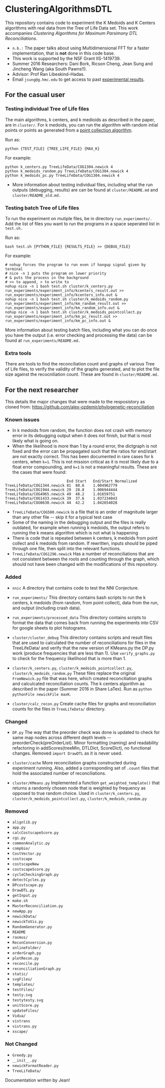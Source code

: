 # ClusteringAlgorithmsDTL

This repository contains code to experiment the K Medoids and K Centers algorithms with real data from the Tree of Life Data set. This work accompanies *Clustering Algorithms for Maximum Parsimony DTL Reconciliations*.

* `n.b.:` The paper talks about using Multidimensional FFT for a faster implementation, that is **not** done in this code base.
* This work is supported by the NSF Grant IIS-1419739.
* Summer 2016 Researchers: Dani Bork, Ricson Cheng, Jean Sung and Jincheng Wang (aka South Pawns!!).
* Advisor: Prof Ran Libeskind-Hadas.
* Email `jsung@g.hmc.edu` to get access to past [experimental results](https://drive.google.com/drive/u/0/folders/0B9z84Or5GzOnX21VcjhlbXdYS0E).


## For the casual user

### Testing individual Tree of Life files
The main algorithms, k centers, and k medioids as described in the paper, are in `cluster/`. For k medoids, you can run the algorithm with random intial points or points as generated from a [point collection algorithm](https://en.wikipedia.org/wiki/Lloyd%27s_algorithm).

Run as:
```
python {TEST_FILE} {TREE_LIFE_FILE} {MAX_K}
```

For example:
```
python k_centers.py TreeLifeData/COG1304.newick 4 
python k_medoids_random.py TreeLifeData/COG1304.newick 4 
python k_medoids_pc.py TreeLifeData/COG1304.newick 4 
```

* More information about testing individual files, including what the run outputs (debugging, results) are can be found at `cluster/README.md` and `cluster/README_old.md.`


### Testing batch Tree of Life files
To run the experiment on mutiple files, be in directory `run_experiments/.` Add the list of files you want to run the programs in a space seperated list in `test.sh.`

Run as:
```
bash test.sh {PYTHON_FILE} {RESULTS_FILE} >> {DEBUG_FILE}
```

For example:
```
# nohup forces the program to run even if hangup signal given by terminal
# nice -n 1 puts the program on lower priority 
# & puts the process in the background
# >> to append, > to write to 
nohup nice -n 1 bash test.sh cluster/k_centers.py run_experiments/experiment_info/kcenters_result.out >> run_experiments/experiment_info/kcenters_info.out &
nohup nice -n 1 bash test.sh cluster/k_medoids_random.py run_experiments/experiment_info/km_random_result.out >> run_experiments/experiment_info/km_random_info.out &
nohup nice -n 1 bash test.sh cluster/k_medoids_pointcollect.py run_experiments/experiment_info/km_pc_result.out >> run_experiments/experiment_info/km_pc_info.out &
```

More information about testing batch files, including what you can do once you have the output (i.e. error checking and processing the data) can be found at `run_experiments/README.md.`


### Extra tools 
There are tools to find the reconciliation count and graphs of various Tree of Life files, to verify the validity of the graphs generated, and to plot the file size against the recocniliation count. These are found in `cluster/README.md.`


## For the next researcher 

This details the major changes that were made to the resposistory as cloned from:
https://github.com/alex-ozdemir/phylogenetic-reconciliation

### Known issues
* In k medoids from random, the function does not crash with memory error in its debugging output when it does not finish, but that is most likely what is going on. 
* When the likelihood is more than 1 by a round error, the dictgraph is not fixed and the error can be propagated such that the ratios for end/start are not exactly correct. This has been documented in rare cases for k centers, when `k=1`. This is not mission critical as it is most likely due to a float error compounding, and `k=1` is not a meaningful results. These are the cases that were found:

```
							End	Start	End/Start Normalized
TreeLifeData/COG1344.newick	81	80.6	1.004962779
TreeLifeData/COG1944.newick	29	28.8	1.006944444
TreeLifeData/COG4965.newick	49	48.2	1.01659751
TreeLifeData/COG1433.newick	39	37.6	1.037234043
TreeLifeData/COG0630.newick	44	42.2	1.042654028
```
* `TreeLifeData/COG500.newick` is a file that is an order of magnitude larger than any other file -- skip it for a typical test case
* Some of the naming in the debugging output and the files is really outdated, for example when running k medoids, the output refers to running the k means algorithm which is not what is happening
* There is code that is repeated between k centers, k medoids from point collect and k medoids from random. If rewritten, inputs should be piped through one file, then split into the relevant functions. 
* `TreeLifeData/COG1296.newick` Has a number of reconciliations that are not consistent between the roots and counting through the graph, which should not have been changed with the modifications of this repository. 


###  Added

* `nnic` 
A directory that contains code to test the NNI Conjecture.

* `run_experiments/`
This directory contains bash scripts to run the k centers, k medoids (from random, from point collect), data from the run, and output (including crash data). 

* `run_experiments/processed_data`
This directory contains scripts to format the data that comes back from running the experiments into CSV for google sheets to plot histograms. 

* `cluster/cluster_debug`
This directory contains scripts and result files that are used to calculated the number of reconciliations for files in the TreeLifeData/ and verify that the new version of KMeans.py the DP.py work (produce frequencies that are less than 1). Use `verify_graphs.py` to check for the frequency likelihood that is more than 1.  

* `cluster/k_centers.py`, `cluster/k_medoids_pointcollect.py`, `cluster/k_medoids_random.py`
These files replace the original `FromNewick.py` file that was here, which created reconciliation graphs and calculcated reconciliation counts. The k centers algorithm as described in the paper (Summer 2016 in Share LaTex). Run as `python pythonFile newickFile maxK`. 


* `cluster/calc_recon.py`
Create cache files for graphs and reconciliation counts for the files in `TreeLifeData/` directory. 



### Changed

* `DP.py`
The way that the preorder check was done is updated to check for same map nodes across different depth levels -- preorderCheck(preOrderList). Minor formatting (naming) and readability refactoring in addScores(treeMin, DTLDict, ScoreDict), no functional changes. Removed `import DrawDTL` as it is never used.

* `cluster/cache` 
More reconciliation graphs constructed during experiment running. Also, added a corresponding set of `.count` files that hold the associated number of reconciliations. 

* `cluster/KMeans.py`
Implemented a function `get_weighted_template()` that returns a randomly chosen node that is weighted by frequency as opposed to true random choice. Used in `cluster/k_centers.py`, `cluster/k_medoids_pointcollect.py`, `cluster/k_medoids_random.py`


### Removed 
* `alignlib.py`
* `app.py`
* `calcCostscapeScore.py`
* `cgi.py`
* `commonAnalytic.py`
* `compbio/`
* `CostVector.py`
* `costscape`
* `costscapeNew`
* `costscapeScore.py`
* `cycleCheckingGraph.py`
* `detectCycles.py`
* `DPcostscape.py`
* `DrawDTL.py`
* `getInput.py`
* `make.sh`
* `MasterReconciliation.py`
* `newApp.py`
* `newickData/`
* `newickToVis.py`
* `RandomGenerator.py`
* `README`
* `rasmus/`
* `ReconConversion.py`
* `onlineFolder/`
* `orderGraph.py`
* `plotRecon.py`
* `reconcile.py`
* `reconciliationGraph.py`
* `static/`
* `svgFiles/`
* `templates/`
* `testFiles/`
* `testy.svg`
* `testytesty.svg`
* `unitScore.py`
* `updateFiles/`
* `Vidua/`
* `vistrans`
* `vistrans.py`
* `xscape/`


### Not Changed
* `Greedy.py`
* `__init__.py`
* `newickFormatReader.py`
* `TreeLifeData/`

Documentation written by Jean!
